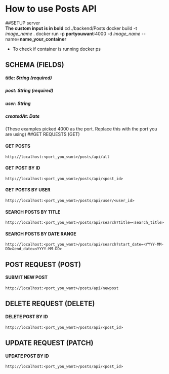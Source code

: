 # How to use Posts API

##SETUP server  
**The custom input is in bold**
cd ./backend/Posts
docker build -t _image_name_ .
docker run -p **portyouwant**:4000 -d _image_name_ --name=**name_your_container**

- To check if container is running
docker ps

## SCHEMA (FIELDS)
##### title: String (required)
##### post: String (required)
##### user: String 
##### createdAt: Date

(These examples picked 4000 as the port. Replace this with the port you are using)
##GET REQUESTS (GET)

#### GET POSTS
`http://localhost:<port_you_want>/posts/api/all`

#### GET POST BY ID
`http://localhost:<port_you_want>/posts/api/<post_id>`

#### GET POSTS BY USER
`http://localhost:<port_you_want>/posts/api/user/<user_id>`

#### SEARCH POSTS BY TITLE
`http://localhost:<port_you_want>/posts/api/search?title=<search_title>`

#### SEARCH POSTS BY DATE RANGE
`http://localhost:<port_you_want>/posts/api/search?start_date=<YYYY-MM-DD>&end_date=<YYYY-MM-DD>`

## POST REQUEST (POST)

#### SUBMIT NEW POST
`http://localhost:<port_you_want>/posts/api/newpost`


## DELETE REQUEST (DELETE)

#### DELETE POST BY ID
`http://localhost:<port_you_want>/posts/api/<post_id>`

## UPDATE REQUEST (PATCH)

#### UPDATE POST BY ID
`http://localhost:<port_you_want>/posts/api/<post_id>`





